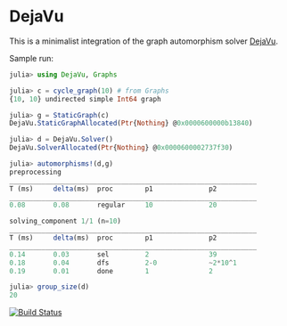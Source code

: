 # DejaVu

This is a minimalist integration of the graph automorphism solver [DejaVu](https://automorphisms.org).

Sample run:
```julia
julia> using DejaVu, Graphs

julia> c = cycle_graph(10) # from Graphs
{10, 10} undirected simple Int64 graph

julia> g = StaticGraph(c)
DejaVu.StaticGraphAllocated(Ptr{Nothing} @0x0000600000b13840)

julia> d = DejaVu.Solver()
DejaVu.SolverAllocated(Ptr{Nothing} @0x0000600002737f30)

julia> automorphisms!(d,g)
preprocessing
______________________________________________________________
T (ms)     delta(ms)  proc        p1              p2
______________________________________________________________
0.08       0.08       regular     10              20

solving_component 1/1 (n=10)
______________________________________________________________
T (ms)     delta(ms)  proc        p1              p2
______________________________________________________________
0.14       0.03       sel         2               39
0.18       0.04       dfs         2-0             ~2*10^1
0.19       0.01       done        1               2

julia> group_size(d)
20
```

[![Build Status](https://github.com/laurentbartholdi/DejaVu.jl/actions/workflows/CI.yml/badge.svg?branch=main)](https://github.com/laurentbartholdi/DejaVu.jl/actions/workflows/CI.yml?query=branch%3Amain)
